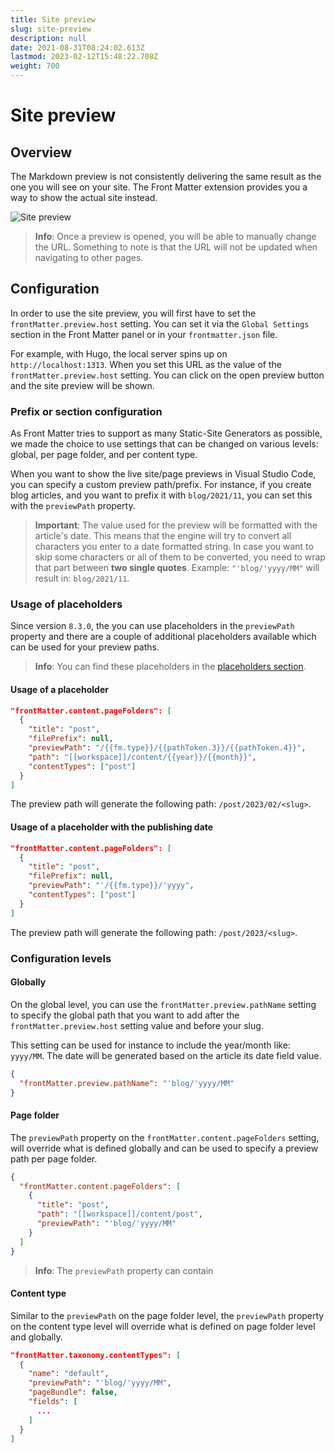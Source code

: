 ```yaml
---
title: Site preview
slug: site-preview
description: null
date: 2021-08-31T08:24:02.613Z
lastmod: 2023-02-12T15:48:22.708Z
weight: 700
---
```


# Site preview

## Overview

The Markdown preview is not consistently delivering the same result as the one you will see on your
site. The Front Matter extension provides you a way to show the actual site instead.

![Site preview][01]

> **Info**: Once a preview is opened, you will be able to manually change the URL. Something to note
> is that the URL will not be updated when navigating to other pages.

## Configuration

In order to use the site preview, you will first have to set the `frontMatter.preview.host` setting.
You can set it via the `Global Settings` section in the Front Matter panel or in your
`frontmatter.json` file.

For example, with Hugo, the local server spins up on `http://localhost:1313`. When you set this URL
as the value of the `frontMatter.preview.host` setting. You can click on the open preview button and
the site preview will be shown.

### Prefix or section configuration

As Front Matter tries to support as many Static-Site Generators as possible, we made the choice to
use settings that can be changed on various levels: global, per page folder, and per content type.

When you want to show the live site/page previews in Visual Studio Code, you can specify a custom
preview path/prefix. For instance, if you create blog articles, and you want to prefix it with
`blog/2021/11`, you can set this with the `previewPath` property.

> **Important**: The value used for the preview will be formatted with the article's date. This
> means that the engine will try to convert all characters you enter to a date formatted string. In
> case you want to skip some characters or all of them to be converted, you need to wrap that part
> between **two single quotes**. Example: `"'blog/'yyyy/MM"` will result in: `blog/2021/11`.

### Usage of placeholders

Since version `8.3.0`, the you can use placeholders in the `previewPath` property and there are a
couple of additional placeholders available which can be used for your preview paths.

> **Info**: You can find these placeholders in the [placeholders section](/docs/content-creation/placeholders#special-placeholders).

#### Usage of a placeholder

```json
"frontMatter.content.pageFolders": [
  {
    "title": "post",
    "filePrefix": null,
    "previewPath": "/{{fm.type}}/{{pathToken.3}}/{{pathToken.4}}",
    "path": "[[workspace]]/content/{{year}}/{{month}}",
    "contentTypes": ["post"]
  }
]
```

The preview path will generate the following path: `/post/2023/02/<slug>`.

#### Usage of a placeholder with the publishing date

```json
"frontMatter.content.pageFolders": [
  {
    "title": "post",
    "filePrefix": null,
    "previewPath": "'/{{fm.type}}/'yyyy",
    "contentTypes": ["post"]
  }
]
```

The preview path will generate the following path: `/post/2023/<slug>`.

### Configuration levels

#### Globally

On the global level, you can use the `frontMatter.preview.pathName` setting to specify the global
path that you want to add after the `frontMatter.preview.host` setting value and before your slug.

This setting can be used for instance to include the year/month like: `yyyy/MM`. The date will be
generated based on the article its date field value.

```json
{
  "frontMatter.preview.pathName": "'blog/'yyyy/MM"
}
```

#### Page folder

The `previewPath` property on the `frontMatter.content.pageFolders` setting, will override what is
defined globally and can be used to specify a preview path per page folder.

```json
{
  "frontMatter.content.pageFolders": [
    {
      "title": "post",
      "path": "[[workspace]]/content/post",
      "previewPath": "'blog/'yyyy/MM"
    }
  ]
}
```

> **Info**: The `previewPath` property can contain

#### Content type

Similar to the `previewPath` on the page folder level, the `previewPath` property on the content
type level will override what is defined on page folder level and globally.

```json
"frontMatter.taxonomy.contentTypes": [
  {
    "name": "default",
    "previewPath": "'blog/'yyyy/MM",
    "pageBundle": false,
    "fields": [
      ...
    ]
  }
]
```

<!-- Link References -->

[01]: /releases/v8.3.0/site-preview.png
